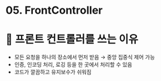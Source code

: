 # 05. FrontController


# 📌 프론트 컨트롤러를 쓰는 이유
- 모든 요청을 하나의 장소에서 먼저 받음 → 중앙 집중식 제어 가능
- 인증, 인코딩 처리, 로깅 등을 한 곳에서 처리할 수 있음
- 코드가 깔끔하고 유지보수가 쉬워짐
